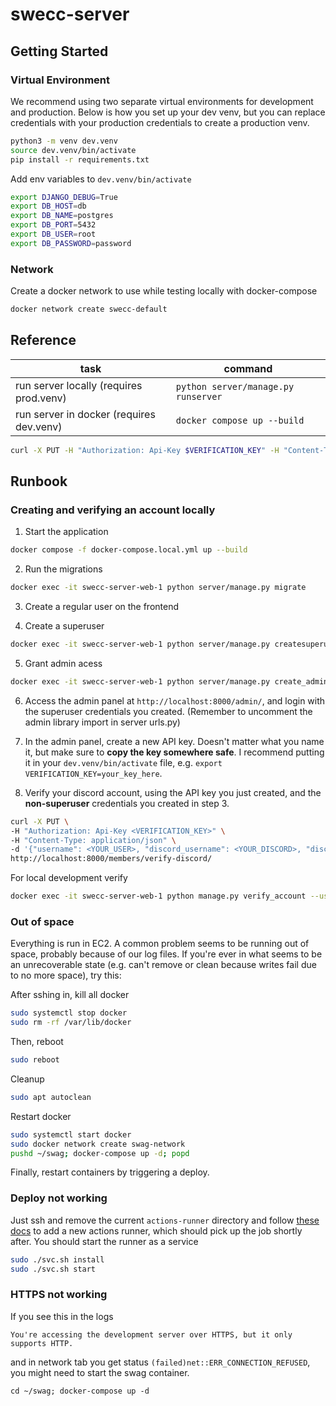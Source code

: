 # swecc-server

## Getting Started

### Virtual Environment

We recommend using two separate virtual environments for development and production. Below is how you set up your dev venv, but you can replace credentials with your production credentials to create a production venv.

```bash
python3 -m venv dev.venv
source dev.venv/bin/activate
pip install -r requirements.txt
```

Add env variables to `dev.venv/bin/activate`

```bash
export DJANGO_DEBUG=True
export DB_HOST=db
export DB_NAME=postgres
export DB_PORT=5432
export DB_USER=root
export DB_PASSWORD=password
```

### Network

Create a docker network to use while testing locally with docker-compose

```bash
docker network create swecc-default
```

## Reference

| task | command | 
| --- | --- |
| run server locally (requires prod.venv) | `python server/manage.py runserver` |
| run server in docker (requires dev.venv) | `docker compose up --build` |

```bash
curl -X PUT -H "Authorization: Api-Key $VERIFICATION_KEY" -H "Content-Type: application/json" -d '{"username": "elimelt", "discord_username": "elimelt", "discord_id": 1234}' http://localhost:8000/members/verify-discord/
```

## Runbook

### Creating and verifying an account locally

1. Start the application
```bash
docker compose -f docker-compose.local.yml up --build
```

2. Run the migrations
```bash
docker exec -it swecc-server-web-1 python server/manage.py migrate
```

3. Create a regular user on the frontend

4. Create a superuser
```bash
docker exec -it swecc-server-web-1 python server/manage.py createsuperuser
```
5. Grant admin acess
```bash
docker exec -it swecc-server-web-1 python server/manage.py create_admin --username yourUserName
```
6. Access the admin panel at `http://localhost:8000/admin/`, and login with the superuser credentials you created. (Remember to uncomment the admin library import in server urls.py)

7. In the admin panel, create a new API key. Doesn't matter what you name it, but make sure to **copy the key somewhere safe**. I recommend putting it in your `dev.venv/bin/activate` file, e.g. `export VERIFICATION_KEY=your_key_here`.

8. Verify your discord account, using the API key you just created, and the **non-superuser** credentials you created in step 3.
```bash
curl -X PUT \
-H "Authorization: Api-Key <VERIFICATION_KEY>" \
-H "Content-Type: application/json" \
-d '{"username": <YOUR_USER>, "discord_username": <YOUR_DISCORD>, "discord_id": <SOME_INT>}' \
http://localhost:8000/members/verify-discord/
```
For local development verify
```bash
docker exec -it swecc-server-web-1 python manage.py verify_account --username yourUsername
```

### Out of space

Everything is run in EC2. A common problem seems to be running out of space, probably because of our log files. If you're ever in what seems to be an unrecoverable state (e.g. can't remove or clean because writes fail due to no more space), try this:

After sshing in, kill all docker

```bash
sudo systemctl stop docker
sudo rm -rf /var/lib/docker
```
Then, reboot

```bash
sudo reboot
```

Cleanup

```bash
sudo apt autoclean
```

Restart docker 

```bash
sudo systemctl start docker
sudo docker network create swag-network
pushd ~/swag; docker-compose up -d; popd
```

Finally, restart containers by triggering a deploy. 


### Deploy not working

Just ssh and remove the current `actions-runner` directory and follow [these docs](https://docs.github.com/en/actions/hosting-your-own-runners/managing-self-hosted-runners/configuring-the-self-hosted-runner-application-as-a-service) to add a new actions runner, which should pick up the job shortly after. You should start the runner as a service

```bash
sudo ./svc.sh install
sudo ./svc.sh start
```

### HTTPS not working

If you see this in the logs

```
You're accessing the development server over HTTPS, but it only supports HTTP.
```

and in network tab you get status `(failed)net::ERR_CONNECTION_REFUSED`, you might need to start the swag container.

```
cd ~/swag; docker-compose up -d
```
